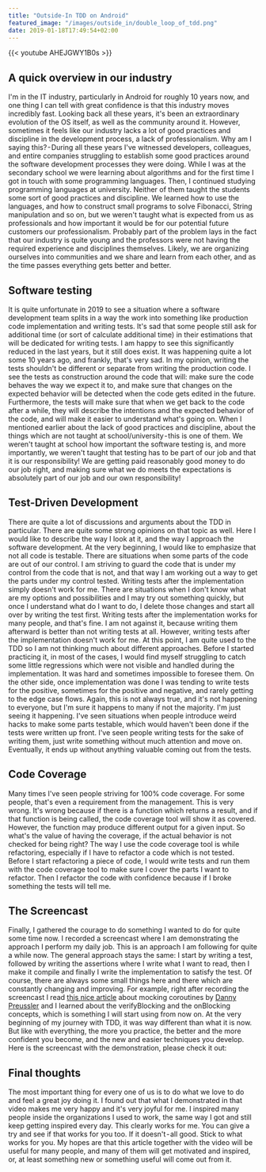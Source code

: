 ```yaml
---
title: "Outside-In TDD on Android"
featured_image: "/images/outside_in/double_loop_of_tdd.png"
date: 2019-01-18T17:49:54+02:00
---
```


{{< youtube AHEJGWY1B0s >}}

## A quick overview in our industry
I'm in the IT industry, particularly in Android for roughly 10 years now, and one thing I can tell with great confidence is that this industry moves incredibly fast. Looking back all these years, it's been an extraordinary evolution of the OS itself, as well as the community around it. However, sometimes it feels like our industry lacks a lot of good practices and discipline in the development process, a lack of professionalism. Why am I saying this? - During all these years I've witnessed developers, colleagues, and entire companies struggling to establish some good practices around the software development processes they were doing. While I was at the secondary school we were learning about algorithms and for the first time I got in touch with some programming languages. Then, I continued studying programming languages at university. Neither of them taught the students some sort of good practices and discipline. We learned how to use the languages, and how to construct small programs to solve Fibonacci, String manipulation and so on, but we weren't taught what is expected from us as professionals and how important it would be for our potential future customers our professionalism. Probably part of the problem lays in the fact that our industry is quite young and the professors were not having the required experience and disciplines themselves. Likely, we are organizing ourselves into communities and we share and learn from each other, and as the time passes everything gets better and better.

## Software testing
It is quite unfortunate in 2019 to see a situation where a software development team splits in a way the work into something like production code implementation and writing tests. It's sad that some people still ask for additional time (or sort of calculate additional time) in their estimations that will be dedicated for writing tests. I am happy to see this significantly reduced in the last years, but it still does exist. It was happening quite a lot some 10 years ago, and frankly, that's very sad. In my opinion, writing the tests shouldn't be different or separate from writing the production code. I see the tests as construction around the code that will: make sure the code behaves the way we expect it to, and make sure that changes on the expected behavior will be detected when the code gets edited in the future. Furthermore, the tests will make sure that when we get back to the code after a while, they will describe the intentions and the expected behavior of the code, and will make it easier to understand what's going on. When I mentioned earlier about the lack of good practices and discipline, about the things which are not taught at school/university - this is one of them. We weren't taught at school how important the software testing is, and more importantly, we weren't taught that testing has to be part of our job and that it is our responsibility! We are getting paid reasonably good money to do our job right, and making sure what we do meets the expectations is absolutely part of our job and our own responsibility!

## Test-Driven Development
There are quite a lot of discussions and arguments about the TDD in particular. There are quite some strong opinions on that topic as well. Here I would like to describe the way I look at it, and the way I approach the software development. At the very beginning, I would like to emphasize that not all code is testable. There are situations when some parts of the code are out of our control. I am striving to guard the code that is under my control from the code that is not, and that way I am working out a way to get the parts under my control tested. Writing tests after the implementation simply doesn't work for me. There are situations when I don't know what are my options and possibilities and I may try out something quickly, but once I understand what do I want to do, I delete those changes and start all over by writing the test first. Writing tests after the implementation works for many people, and that's fine. I am not against it, because writing them afterward is better than not writing tests at all. However, writing tests after the implementation doesn't work for me. At this point, I am quite used to the TDD so I am not thinking much about different approaches. Before I started practicing it, in most of the cases, I would find myself struggling to catch some little regressions which were not visible and handled during the implementation. It was hard and sometimes impossible to foresee them. On the other side, once implementation was done I was tending to write tests for the positive, sometimes for the positive and negative, and rarely getting to the edge case flows. Again, this is not always true, and it's not happening to everyone, but I'm sure it happens to many if not the majority. I'm just seeing it happening. I've seen situations when people introduce weird hacks to make some parts testable, which would haven't been done if the tests were written up front. I've seen people writing tests for the sake of writing them, just write something without much attention and move on. Eventually, it ends up without anything valuable coming out from the tests.

## Code Coverage
Many times I've seen people striving for 100% code coverage. For some people, that's even a requirement from the management. This is very wrong. It's wrong because if there is a function which returns a result, and if that function is being called, the code coverage tool will show it as covered. However, the function may produce different output for a given input. So what's the value of having the coverage, if the actual behavior is not checked for being right? The way I use the code coverage tool is while refactoring, especially if I have to refactor a code which is not tested. Before I start refactoring a piece of code, I would write tests and run them with the code coverage tool to make sure I cover the parts I want to refactor. Then I refactor the code with confidence because if I broke something the tests will tell me.

## The Screencast
Finally, I gathered the courage to do something I wanted to do for quite some time now. I recorded a screencast where I am demonstrating the approach I perform my daily job. This is an approach I am following for quite a while now. The general approach stays the same: I start by writing a test, followed by writing the assertions where I write what I want to read, then I make it compile and finally I write the implementation to satisfy the test. Of course, there are always some small things here and there which are constantly changing and improving. For example, right after recording the screencast I read [this nice article](https://medium.com/@dpreussler/mocking-coroutines-7024073a8c09) about mocking coroutines by [Danny Preussler](https://twitter.com/PreusslerBerlin) and I learned about the verifyBlocking and the onBlocking concepts, which is something I will start using from now on. At the very beginning of my journey with TDD, it was way different than what it is now. But like with everything, the more you practice, the better and the more confident you become, and the new and easier techniques you develop. Here is the screencast with the demonstration, please check it out:

## Final thoughts
The most important thing for every one of us is to do what we love to do and feel a great joy doing it. I found out that what I demonstrated in that video makes me very happy and it's very joyful for me. I inspired many people inside the organizations I used to work, the same way I got and still keep getting inspired every day. This clearly works for me. You can give a try and see if that works for you too. If it doesn't - all good. Stick to what works for you. My hopes are that this article together with the video will be useful for many people, and many of them will get motivated and inspired, or, at least something new or something useful will come out from it.
